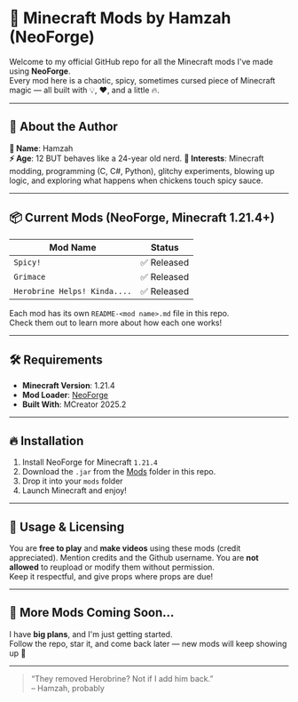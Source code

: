# 🚀 Minecraft Mods by Hamzah (NeoForge)

Welcome to my official GitHub repo for all the Minecraft mods I've made using **NeoForge**.  
Every mod here is a chaotic, spicy, sometimes cursed piece of Minecraft magic — all built with 💡, ❤️, and a little 🔥.

---

## 🧠 About the Author

**👤 Name**: Hamzah  
**⚡ Age**: 12 BUT behaves like a 24-year old nerd.
**🧪 Interests**: Minecraft modding, programming (C, C#, Python), glitchy experiments, blowing up logic, and exploring what happens when chickens touch spicy sauce.

---

## 📦 Current Mods (NeoForge, Minecraft 1.21.4+)

| Mod Name              | Status   |
| --------------------- | -------- |
| `Spicy!`              | ✅ Released |
| `Grimace`             | ✅ Released |
| `Herobrine Helps! Kinda....`| ✅ Released |

Each mod has its own `README-<mod name>.md` file in this repo.  
Check them out to learn more about how each one works!

---

## 🛠️ Requirements

- **Minecraft Version**: 1.21.4  
- **Mod Loader**: [NeoForge](https://neoforged.net/)  
- **Built With**: MCreator 2025.2  

---

## 🔥 Installation

1. Install NeoForge for Minecraft `1.21.4`
2. Download the `.jar` from the [Mods]([https://github.com/HamzahHossam12121/NeoForge-Cool-Mods-/tree/main/Mods) folder in this repo.
3. Drop it into your `mods` folder
4. Launch Minecraft and enjoy!

---

## 📣 Usage & Licensing

You are **free to play** and **make videos** using these mods (credit appreciated). Mention credits and the Github username. 
You are **not allowed** to reupload or modify them without permission.  
Keep it respectful, and give props where props are due!

---

## 🧠 More Mods Coming Soon...

I have **big plans**, and I'm just getting started.  
Follow the repo, star it, and come back later — new mods will keep showing up 👀

---

> “They removed Herobrine? Not if I add him back.”  
> – Hamzah, probably
